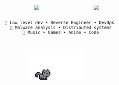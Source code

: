 <div align="center">
<img src="https://get.wallhere.com/photo/artwork-anime-anime-girls-2D-digital-digital-art-Yae-Sakura-portrait-display-vertical-1753041.jpg" width="25%" align="right" />
<img src="https://readme-typing-svg.demolab.com?font=Dancing+Script&weight=700&pause=1000&color=F77DE2&center=true&vCenter=true&random=false&width=435&lines=Reverse+engineer+%26+Developper+%F0%9F%90%BE" width="40%" />
<br><br>
<pre>
    💼 Low level dev • Reverse Engineer • DevOps 
    📖 Malware analysis • Distributed systems
    🐾 Music • Games • Anime • Code
</pre>
<br><br>
<img src="https://github.com/kittygirlyy/.img/blob/main/d2b688357b0c20cebde3745a3043108d-3590076793.gif" height="100" />
<br><br><br>

</div>
